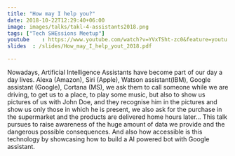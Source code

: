 ```yaml
---
title: "How may I help you?"
date: 2018-10-22T12:29:40+06:00
image: images/talks/takl-4-assistants2018.png
tags: ["Tech SHEssions Meetup"]
youtube    : https://www.youtube.com/watch?v=YVxTSht-zc0&feature=youtu.be&t=10332
slides  : /slides/How_may_I_help_yout_2018.pdf

---
```

Nowadays, Artificial Intelligence Assistants have become part of our day a day lives. Alexa (Amazon), Siri (Apple), Watson assistant(IBM), Google assistant (Google), Cortana (MS), we ask them to call someone while we are driving, to get us to a place, to play some music, but also to show us pictures of us with John Doe, and they recognise him in the pictures and show us only those in which he is present, we also ask for the purchase in the supermarket and the products are delivered home hours later… This talk pursues to raise awareness of the huge amount of data we provide and the dangerous possible consequences. And also how accessible is this technology by showcasing how to build a AI powered bot with Google assistant.